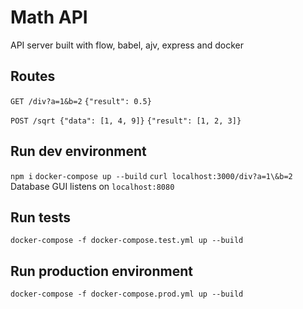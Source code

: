 # Math API
API server built with flow, babel, ajv, express and docker

## Routes
`GET /div?a=1&b=2`
`{"result": 0.5}`

`POST /sqrt {"data": [1, 4, 9]}`
`{"result": [1, 2, 3]}`

## Run dev environment
`npm i`
`docker-compose up --build`
`curl localhost:3000/div?a=1\&b=2`
Database GUI listens on `localhost:8080`

## Run tests
`docker-compose -f docker-compose.test.yml up --build`

## Run production environment
`docker-compose -f docker-compose.prod.yml up --build`
